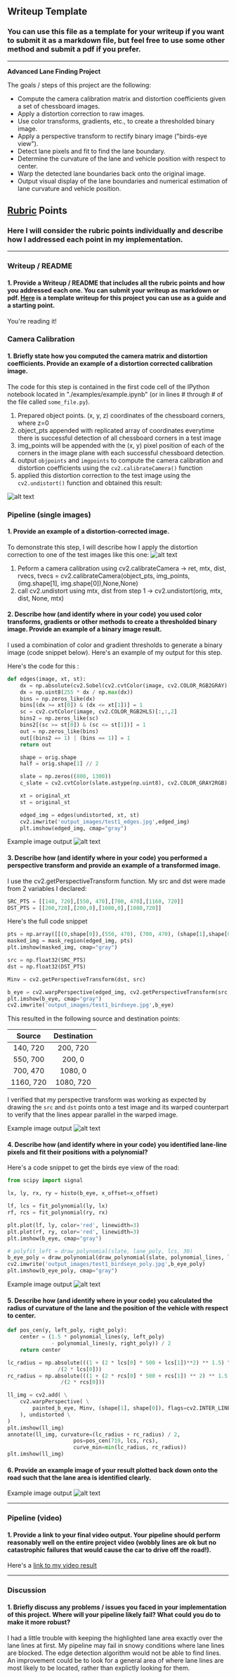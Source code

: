 ## Writeup Template

### You can use this file as a template for your writeup if you want to submit it as a markdown file, but feel free to use some other method and submit a pdf if you prefer.

---

**Advanced Lane Finding Project**

The goals / steps of this project are the following:

* Compute the camera calibration matrix and distortion coefficients given a set of chessboard images.
* Apply a distortion correction to raw images.
* Use color transforms, gradients, etc., to create a thresholded binary image.
* Apply a perspective transform to rectify binary image ("birds-eye view").
* Detect lane pixels and fit to find the lane boundary.
* Determine the curvature of the lane and vehicle position with respect to center.
* Warp the detected lane boundaries back onto the original image.
* Output visual display of the lane boundaries and numerical estimation of lane curvature and vehicle position.

[//]: # (Image References)

[image1]: ./output-images/calibration5_undistorted.jpg "Undistorted"
[image2]: ./test_images/test1.jpg "Road Transformed"
[image3]: ./examples/binary_combo_example.jpg "Binary Example"
[image4]: ./examples/warped_straight_lines.jpg "Warp Example"
[image5]: ./examples/color_fit_lines.jpg "Fit Visual"
[image6]: ./examples/example_output.jpg "Output"
[video1]: ./project_video.mp4 "Video"

## [Rubric](https://review.udacity.com/#!/rubrics/571/view) Points

### Here I will consider the rubric points individually and describe how I addressed each point in my implementation.  

---

### Writeup / README

#### 1. Provide a Writeup / README that includes all the rubric points and how you addressed each one.  You can submit your writeup as markdown or pdf.  [Here](https://github.com/udacity/CarND-Advanced-Lane-Lines/blob/master/writeup_template.md) is a template writeup for this project you can use as a guide and a starting point.  

You're reading it!

### Camera Calibration

#### 1. Briefly state how you computed the camera matrix and distortion coefficients. Provide an example of a distortion corrected calibration image.

The code for this step is contained in the first code cell of the IPython notebook located in "./examples/example.ipynb" (or in lines # through # of the file called `some_file.py`).  

1. Prepared object points. (x, y, z) coordinates of the chessboard corners, where z=0
2. object_pts appended with replicated array of coordinates everytime there is successful detection of all chessboard corners in a test image
3. img_points will be appended with the (x, y) pixel position of each of the corners in the image plane with each successful chessboard detection. 
4. output `objpoints` and `imgpoints` to compute the camera calibration and distortion coefficients using the `cv2.calibrateCamera()` function
5. applied this distortion correction to the test image using the `cv2.undistort()` function and obtained this result: 

![alt text][image1]

### Pipeline (single images)

#### 1. Provide an example of a distortion-corrected image.

To demonstrate this step, I will describe how I apply the distortion correction to one of the test images like this one:
![alt text][image2]

1. Peform a camera calibration using cv2.calibrateCamera -> ret, mtx, dist, rvecs, tvecs = cv2.calibrateCamera(object_pts, img_points, (img.shape[1], img.shape[0]),None,None)
2. call cv2.undistort using mtx, dist from step 1 -> cv2.undistort(orig, mtx, dist, None, mtx)

#### 2. Describe how (and identify where in your code) you used color transforms, gradients or other methods to create a thresholded binary image.  Provide an example of a binary image result.

I used a combination of color and gradient thresholds to generate a binary image (code snippet below).  Here's an example of my output for this step. 

Here's the code for this :
```python
def edges(image, xt, st):
    dx = np.absolute(cv2.Sobel(cv2.cvtColor(image, cv2.COLOR_RGB2GRAY), cv2.CV_64F, 1, 0)) 
    dx = np.uint8(255 * dx / np.max(dx))
    bins = np.zeros_like(dx)
    bins[(dx >= xt[0]) & (dx <= xt[1])] = 1
    sc = cv2.cvtColor(image, cv2.COLOR_RGB2HLS)[:,:,2]
    bins2 = np.zeros_like(sc)
    bins2[(sc >= st[0]) & (sc <= st[1])] = 1
    out = np.zeros_like(bins)
    out[(bins2 == 1) | (bins == 1)] = 1
    return out

    shape = orig.shape
    half = orig.shape[1] // 2

    slate = np.zeros((800, 1300))
    c_slate = cv2.cvtColor(slate.astype(np.uint8), cv2.COLOR_GRAY2RGB)

    xt = original_xt
    st = original_st

    edged_img = edges(undistorted, xt, st)
    cv2.imwrite('output_images/test1_edges.jpg',edged_img)
    plt.imshow(edged_img, cmap="gray")
```
 Example image output
![alt text][image3]

#### 3. Describe how (and identify where in your code) you performed a perspective transform and provide an example of a transformed image.

I use the cv2.getPerspectiveTransform function.  My src and dst were made from 2 variables I declared:
```python
SRC_PTS = [[140, 720],[550, 470],[700, 470],[1160, 720]]
DST_PTS = [[200,720],[200,0],[1080,0],[1080,720]]
```
Here's the full code snippet
```python
pts = np.array([[(0,shape[0]),(550, 470), (700, 470), (shape[1],shape[0])]], dtype=np.int32)
masked_img = mask_region(edged_img, pts)
plt.imshow(masked_img, cmap="gray")

src = np.float32(SRC_PTS)
dst = np.float32(DST_PTS)

Minv = cv2.getPerspectiveTransform(dst, src)

b_eye = cv2.warpPerspective(edged_img, cv2.getPerspectiveTransform(src, dst), (shape[1], shape[0]), flags=cv2.INTER_LINEAR)
plt.imshow(b_eye, cmap="gray")
cv2.imwrite('output_images/test1_birdseye.jpg',b_eye)
```

This resulted in the following source and destination points:

| Source        | Destination   | 
|:-------------:|:-------------:| 
| 140, 720      | 200, 720       | 
| 550, 700      | 200, 0      |
| 700, 470      | 1080, 0      |
| 1160, 720     | 1080, 720        |

I verified that my perspective transform was working as expected by drawing the `src` and `dst` points onto a test image and its warped counterpart to verify that the lines appear parallel in the warped image.

 Example image output
![alt text][image4]

#### 4. Describe how (and identify where in your code) you identified lane-line pixels and fit their positions with a polynomial?

Here's a code snippet to get the birds eye view of the road:
```python
from scipy import signal

lx, ly, rx, ry = histo(b_eye, x_offset=x_offset)

lf, lcs = fit_polynomial(ly, lx)
rf, rcs = fit_polynomial(ry, rx)

plt.plot(lf, ly, color='red', linewidth=3)
plt.plot(rf, ry, color='red', linewidth=3)
plt.imshow(b_eye, cmap="gray")

# polyfit_left = draw_polynomial(slate, lane_poly, lcs, 30)
b_eye_poly = draw_polynomial(draw_polynomial(slate, polynomial_lines, lcs, 30), polynomial_lines, rcs, 30)
cv2.imwrite('output_images/test1_birdseye_poly.jpg',b_eye_poly)
plt.imshow(b_eye_poly, cmap="gray")
```
 Example image output
![alt text][image5]

#### 5. Describe how (and identify where in your code) you calculated the radius of curvature of the lane and the position of the vehicle with respect to center.

```python
def pos_cen(y, left_poly, right_poly):
    center = (1.5 * polynomial_lines(y, left_poly)
              - polynomial_lines(y, right_poly)) / 2
    return center

lc_radius = np.absolute(((1 + (2 * lcs[0] * 500 + lcs[1])**2) ** 1.5) \
                /(2 * lcs[0]))
rc_radius = np.absolute(((1 + (2 * rcs[0] * 500 + rcs[1]) ** 2) ** 1.5) \
                 /(2 * rcs[0]))

ll_img = cv2.add( \
    cv2.warpPerspective( \
        painted_b_eye, Minv, (shape[1], shape[0]), flags=cv2.INTER_LINEAR \
    ), undistorted \
) 
plt.imshow(ll_img)
annotate(ll_img, curvature=(lc_radius + rc_radius) / 2, 
                     pos=pos_cen(719, lcs, rcs), 
                     curve_min=min(lc_radius, rc_radius))
plt.imshow(ll_img)
```

#### 6. Provide an example image of your result plotted back down onto the road such that the lane area is identified clearly.

Example image output
![alt text][image6]

---

### Pipeline (video)

#### 1. Provide a link to your final video output.  Your pipeline should perform reasonably well on the entire project video (wobbly lines are ok but no catastrophic failures that would cause the car to drive off the road!).

Here's a [link to my video result](./project_output_color.mp4)

---

### Discussion

#### 1. Briefly discuss any problems / issues you faced in your implementation of this project.  Where will your pipeline likely fail?  What could you do to make it more robust?

I had a little trouble with keeping the highlighted lane area exactly over the lane lines at first. 
My pipeline may fail in snowy conditions where lane lines are blocked. The edge detection algorithm would not be able to find lines.
An improvement could be to look for a general area of where lane lines are most likely to be located, rather than explictly looking for them.
